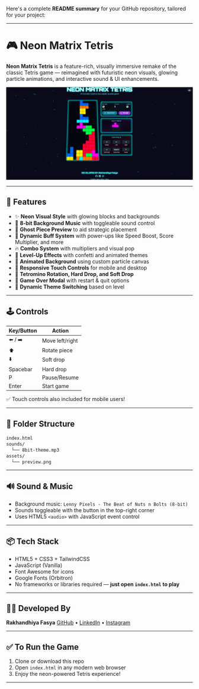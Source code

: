 Here's a complete **README summary** for your GitHub repository, tailored for your project:

---

# 🎮 Neon Matrix Tetris

**Neon Matrix Tetris** is a feature-rich, visually immersive remake of the classic Tetris game — reimagined with futuristic neon visuals, glowing particle animations, and interactive sound & UI enhancements.

![screenshot](preview.png) <!-- Optional: Add a screenshot here if available -->

---

## 🚀 Features

* ✨ **Neon Visual Style** with glowing blocks and backgrounds
* 🎵 **8-bit Background Music** with toggleable sound control
* 👻 **Ghost Piece Preview** to aid strategic placement
* 🧠 **Dynamic Buff System** with power-ups like Speed Boost, Score Multiplier, and more
* 🔥 **Combo System** with multipliers and visual pop
* 🎉 **Level-Up Effects** with confetti and animated themes
* 🌌 **Animated Background** using custom particle canvas
* 📱 **Responsive Touch Controls** for mobile and desktop
* 🧩 **Tetromino Rotation, Hard Drop, and Soft Drop**
* 🧾 **Game Over Modal** with restart & quit options
* 🌈 **Dynamic Theme Switching** based on level

---

## 🕹 Controls

| Key/Button | Action          |
| ---------- | --------------- |
| ⬅️ / ➡️    | Move left/right |
| ⬆️         | Rotate piece    |
| ⬇️         | Soft drop       |
| Spacebar   | Hard drop       |
| P          | Pause/Resume    |
| Enter      | Start game      |

✅ Touch controls also included for mobile users!

---

## 📁 Folder Structure

```
index.html
sounds/
  └── 8bit-theme.mp3
assets/
  └── preview.png
```

---

## 🔊 Sound & Music

* Background music: `Lenny Pixels - The Beat of Nuts n Bolts (8-bit)`
* Sounds toggleable with the button in the top-right corner
* Uses HTML5 `<audio>` with JavaScript event control

---

## 📦 Tech Stack

* HTML5 + CSS3 + TailwindCSS
* JavaScript (Vanilla)
* Font Awesome for icons
* Google Fonts (Orbitron)
* No frameworks or libraries required — **just open `index.html` to play**

---

## 🧑‍💻 Developed By

**Rakhandhiya Fasya**
[GitHub](https://github.com/Rakhandhiyafa) • [LinkedIn](https://www.linkedin.com/in/rakhandhiya/) • [Instagram](https://www.instagram.com/rakhandhiyafa/)

---

## ✅ To Run the Game

1. Clone or download this repo
2. Open `index.html` in any modern web browser
3. Enjoy the neon-powered Tetris experience!

---
